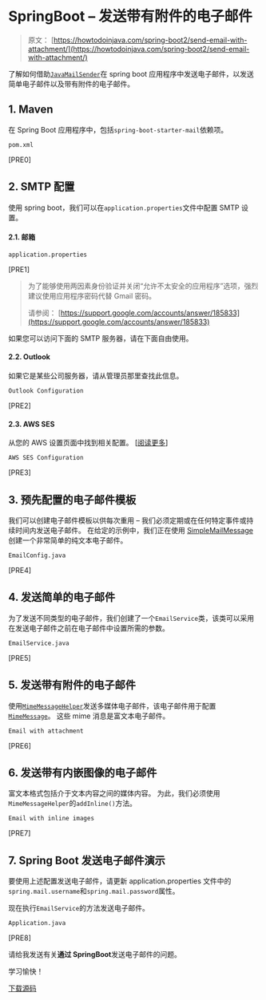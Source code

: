 # SpringBoot – 发送带有附件的电子邮件

> 原文： [https://howtodoinjava.com/spring-boot2/send-email-with-attachment/](https://howtodoinjava.com/spring-boot2/send-email-with-attachment/)

了解如何借助[`JavaMailSender`](https://howtodoinjava.com/spring-core/send-email-with-spring-javamailsenderimpl-example/)在 spring boot 应用程序中发送电子邮件，以发送简单电子邮件以及带有附件的电子邮件。

## 1\. Maven

在 Spring Boot 应用程序中，包括`spring-boot-starter-mail`依赖项。

`pom.xml`

[PRE0]

## 2\. SMTP 配置

使用 spring boot，我们可以在`application.properties`文件中配置 SMTP 设置。

#### 2.1. 邮箱

`application.properties`

[PRE1]

> 为了能够使用两因素身份验证并关闭“允许不太安全的应用程序”选项，强烈建议使用应用程序密码代替 Gmail 密码。
> 
> 请参阅： [https://support.google.com/accounts/answer/185833](https://support.google.com/accounts/answer/185833)

如果您可以访问下面的 SMTP 服务器，请在下面自由使用。

#### 2.2. Outlook

如果它是某些公司服务器，请从管理员那里查找此信息。

`Outlook Configuration`

[PRE2]

#### 2.3. AWS SES

从您的 AWS 设置页面中找到相关配置。 [[阅读更多](https://docs.aws.amazon.com/ses/latest/DeveloperGuide/sending-email.html)]

`AWS SES Configuration`

[PRE3]

## 3\. 预先配置的电子邮件模板

我们可以创建电子邮件模板以供每次重用 – 我们必须定期或在任何特定事件或持续时间内发送电子邮件。 在给定的示例中，我们正在使用 [SimpleMailMessage](https://docs.spring.io/spring-framework/docs/current/javadoc-api/org/springframework/mail/SimpleMailMessage.html) 创建一个非常简单的纯文本电子邮件。

`EmailConfig.java`

[PRE4]

## 4\. 发送简单的电子邮件

为了发送不同类型的电子邮件，我们创建了一个`EmailService`类，该类可以采用在发送电子邮件之前在电子邮件中设置所需的参数。

`EmailService.java`

[PRE5]

## 5\. 发送带有附件的电子邮件

使用[`MimeMessageHelper`](https://docs.spring.io/spring-framework/docs/current/javadoc-api/org/springframework/mail/javamail/MimeMessageHelper.html)发送多媒体电子邮件，该电子邮件用于配置[`MimeMessage`](https://docs.oracle.com/javaee/7/api/javax/mail/internet/MimeMessage.html)。 这些 mime 消息是富文本电子邮件。

`Email with attachment`

[PRE6]

## 6\. 发送带有内嵌图像的电子邮件

富文本格式包括介于文本内容之间的媒体内容。 为此，我们必须使用`MimeMessageHelper`的`addInline()`方法。

`Email with inline images`

[PRE7]

## 7\. Spring Boot 发送电子邮件演示

要使用上述配置发送电子邮件，请更新 application.properties 文件中的`spring.mail.username`和`spring.mail.password`属性。

现在执行`EmailService`的方法发送电子邮件。

`Application.java`

[PRE8]

请给我发送有关**通过 SpringBoot**发送电子邮件的问题。

学习愉快！

[下载源码](https://github.com/lokeshgupta1981/SpringExamples/tree/master/email)